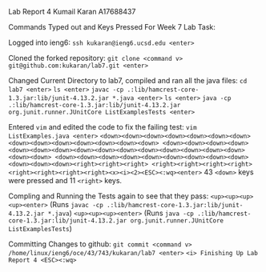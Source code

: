 Lab Report 4 
Kumail Karan 
A17688437

Commands Typed out and Keys Pressed For Week 7 Lab Task:

Logged into ieng6:
`ssh kukaran@ieng6.ucsd.edu <enter>`

Cloned the forked repository:
`git clone <command v> git@github.com:kukaran/lab7.git <enter>`

Changed Current Directory to lab7, compiled and ran all the java files:
`cd lab7 <enter>`
`ls <enter>`
`javac -cp .:lib/hamcrest-core-1.3.jar:lib/junit-4.13.2.jar *.java <enter>`
`ls <enter>`
`java -cp .:lib/hamcrest-core-1.3.jar:lib/junit-4.13.2.jar org.junit.runner.JUnitCore ListExamplesTests <enter>`

Entered `vim` and edited the code to fix the failing test:
`vim ListExamples.java <enter>`
`<down><down><down><down><down><down><down><down><down><down><down><down><down><down>
<down><down><down><down><down><down><down><down><down><down><down><down><down><down><down><down><down>
<down><down><down><down><down><down><down><down><down><down><down><down><right><right><right>
<right><right><right><right><right><right><right><right><x><i><2><ESC><:wq><enter>` 
43 `<down>` keys were pressed and 11 `<right>` keys.

Compling and Running the Tests again to see that they pass:
`<up><up><up><up><enter>` (Runs `javac -cp .:lib/hamcrest-core-1.3.jar:lib/junit-4.13.2.jar *.java`)
`<up><up><up><enter>` (Runs `java -cp .:lib/hamcrest-core-1.3.jar:lib/junit-4.13.2.jar org.junit.runner.JUnitCore ListExamplesTests`)

Committing Changes to github:
`git commit <command v> /home/linux/ieng6/oce/43/743/kukaran/lab7 <enter>`
`<i> Finishing Up Lab Report 4 <ESC><:wq>`




